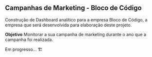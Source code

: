 ## Campanhas de Marketing - Bloco de Código ##

Construção de Dashboard analítico para a empresa Bloco de Código, a empresa que será desenvolvida para elaboração deste projeto.

**Objetivo**
Monitorar a sua campanha de marketing durante o ano que a campanha foi realizada.

Em progresso... 🏗️
